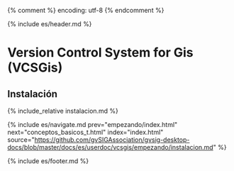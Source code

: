 {% comment %} encoding: utf-8 {% endcomment %}

{% include es/header.md %}

# Version Control System for Gis (VCSGis)

## Instalación

{% include_relative instalacion.md %}

{% include es/navigate.md 
   prev="empezando/index.html" 
   next="conceptos_basicos_t.html" 
   index="index.html" 
   source="https://github.com/gvSIGAssociation/gvsig-desktop-docs/blob/master/docs/es/userdoc/vcsgis/empezando/instalacion.md" 
%}

{% include es/footer.md %}